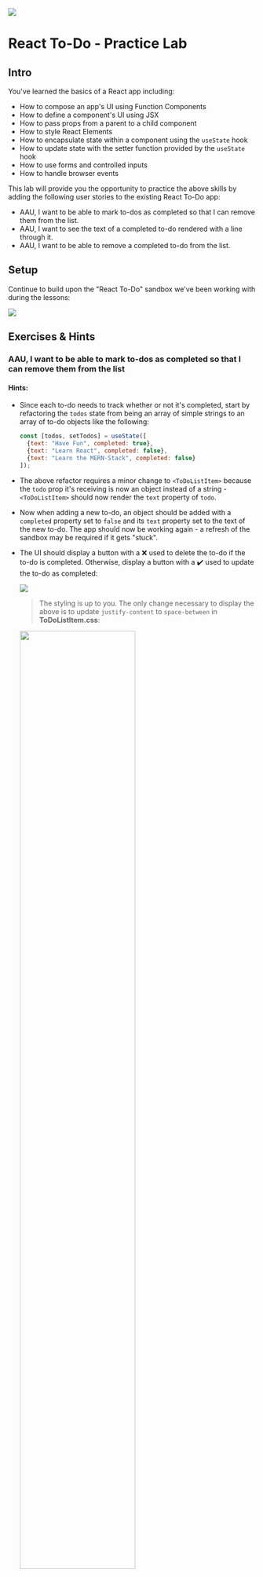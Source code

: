 <img src="https://i.imgur.com/VunmGEq.jpg">

# React To-Do - Practice Lab

## Intro

You've learned the basics of a React app including:

- How to compose an app's UI using Function Components 
- How to define a component's UI using JSX
- How to pass props from a parent to a child component
- How to style React Elements
- How to encapsulate state within a component using the `useState` hook
- How to update state with the setter function provided by the `useState` hook
- How to use forms and controlled inputs
- How to handle browser events

This lab will provide you the opportunity to practice the above skills by adding the following user stories to the existing React To-Do app:

- AAU, I want to be able to mark to-dos as completed so that I can remove them from the list.
- AAU, I want to see the text of a completed to-do rendered with a line through it.
- AAU, I want to be able to remove a completed to-do from the list.

## Setup

Continue to build upon the "React To-Do" sandbox we've been working with during the lessons:

<img src="https://i.imgur.com/BHDBkZM.png">

## Exercises & Hints

### AAU, I want to be able to mark to-dos as completed so that I can remove them from the list

#### Hints:

- Since each to-do needs to track whether or not it's completed, start by refactoring the `todos` state from being an array of simple strings to an array of to-do objects like the following:

  ```jsx
  const [todos, setTodos] = useState([
    {text: "Have Fun", completed: true},
    {text: "Learn React", completed: false},
    {text: "Learn the MERN-Stack", completed: false}
  ]);
  ```

- The above refactor requires a minor change to `<ToDoListItem>` because the `todo` prop it's receiving is now an object instead of a string - `<ToDoListItem>` should now render the `text` property of `todo`.

- Now when adding a new to-do, an object should be added with a `completed` property set to `false` and its `text` property set to the text of the new to-do.  The app should now be working again - a refresh of the sandbox may be required if it gets "stuck".

- The UI should display a button with a ❌ used to delete the to-do if the to-do is completed.  Otherwise, display a button with a ✔️ used to update the to-do as completed: 

  <img src="https://i.imgur.com/eyyt7Xy.png">

  > The styling is up to you. The only change necessary to display the above is to update `justify-content` to `space-between` in **ToDoListItem.css**:

  <img src="https://i.imgur.com/HLy4DMd.png" width="70%">

- Update a to-do's `completed` property to `true` when the  ✔️ is clicked.  We should update the `todos` state from within the `<App>` component - refer to the existing code that adds a to-do.

- You'll need to pass the function responsible for updating the to-do from `<App>` all the way down to `<ToDoListItem>`. Don't forget to destructure the props!

- Because a to-do is now an object, when updating it, both the `todos` array and the to-do object should be replaced, not mutated. The `map` method can be handy here.<br>
  <details><summary>Don't Peek Unless You Have To...</summary>

  ```js
  function completeTodo(todoIdx) {
    const newTodos = todos.map((t, idx) =>
      idx === todoIdx ? { text: t.text, completed: true } : t
    );
    setTodos(newTodos);
  }
  ```

  </details>

### AAU, I want to see the text of a completed to-do rendered with a line through it

#### Hints:

- Use either the `style` prop or dynamically apply a CSS class with a declaration of<br>`text-decoration: line-through`.

- Regardless of the approach you take, you'll want to wrap the to-do's text with a `<span>` React Element and apply the styling to the `<span>`.<br>

  <details><summary>Don't Peek Unless You Have To...</summary>

  ```js
  <span style={{ textDecoration: todo.completed && "line-through" }}>
    {todo.text}
  </span>
  ```

  </details>

  <img src="https://i.imgur.com/iwMBSi4.png">

### AAU, I want to be able to remove a completed to-do from the list

- Very much like marking a to-do as complete, however, the `filter` method is your go to in this case. 

Congrats!

<img src="https://i.imgur.com/hY21Tbu.png">

## Deliverable?

This lab is **not** a deliverable.
